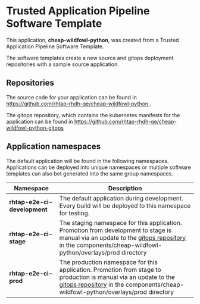 # Trusted Application Pipeline Software Template

This application, **cheap-wildfowl-python**, was created from a Trusted Application Pipeline Software Template.

The software templates create a new source and gitops deployment repositories with a sample source application. 

## Repositories

The source code for your application can be found in [https://github.com/rhtap-rhdh-qe/cheap-wildfowl-python ](https://github.com/rhtap-rhdh-qe/cheap-wildfowl-python ).
 
The gitops repository, which contains the kubernetes manifests for the application can be found in 
[https://github.com/rhtap-rhdh-qe/cheap-wildfowl-python-gitops ](https://github.com/rhtap-rhdh-qe/cheap-wildfowl-python-gitops ) 

## Application namespaces 

The default application will be found in the following namespaces. Applications can be deployed into unique namespaces or multiple software templates can also bet generated into the same group namespaces.  

|  Namespace   |  Description   |  
| -------- | -------- |   
| **rhtap-e2e-ci-development** | The default application during development. Every build will be deployed to this namespace for testing. | 
| **rhtap-e2e-ci-stage** | The staging namespace for this application. Promotion from development to stage is manual via an update to the [gitops repository](https://github.com/rhtap-rhdh-qe/cheap-wildfowl-python-gitops ) in the components/cheap-wildfowl-python/overlays/prod directory |  
| **rhtap-e2e-ci-prod** | The production namespace for this application. Promotion from stage to production is manual via an update to the [gitops repository](https://github.com/rhtap-rhdh-qe/cheap-wildfowl-python-gitops ) in the components/cheap-wildfowl-python/overlays/prod directory | 